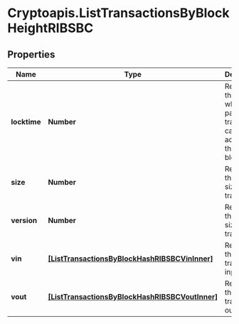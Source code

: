 # Cryptoapis.ListTransactionsByBlockHeightRIBSBC

## Properties

Name | Type | Description | Notes
------------ | ------------- | ------------- | -------------
**locktime** | **Number** | Represents the time at which a particular transaction can be added to the blockchain. | 
**size** | **Number** | Represents the total size of this transaction. | 
**version** | **Number** | Represents the total size of this transaction. | 
**vin** | [**[ListTransactionsByBlockHashRIBSBCVinInner]**](ListTransactionsByBlockHashRIBSBCVinInner.md) | Represents the transaction inputs. | 
**vout** | [**[ListTransactionsByBlockHashRIBSBCVoutInner]**](ListTransactionsByBlockHashRIBSBCVoutInner.md) | Represents the transaction outputs. | 


